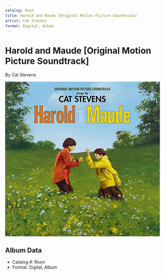```yaml
---
catalog: Roon
title: Harold and Maude [Original Motion Picture Soundtrack]
artist: Cat Stevens
format: Digital, Album
---
```


# Harold and Maude [Original Motion Picture Soundtrack]

By Cat Stevens

![](../../assets/albumcovers/Cat_Stevens-Harold_and_Maude_[Original_Motion_Picture_Soundtrack].png)

## Album Data

- Catalog #: Roon
- Format: Digital, Album

